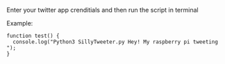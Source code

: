 Enter your twitter app crenditials and then run the script in terminal

Example:
```
function test() {
  console.log("Python3 SillyTweeter.py Hey! My raspberry pi tweeting ");
}
```
